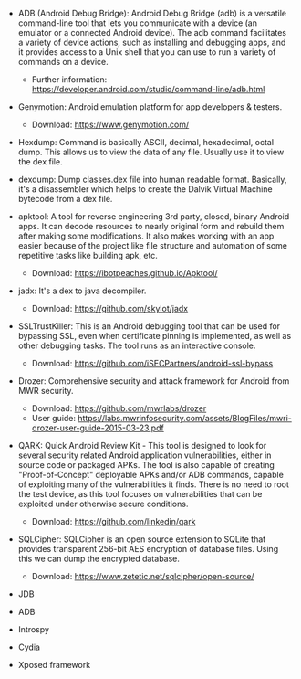 - ADB (Android Debug Bridge): Android Debug Bridge (adb) is a versatile command-line tool that lets you communicate with a device (an emulator or a connected Android device). The adb command facilitates a variety of device actions, such as installing and debugging apps, and it provides access to a Unix shell that you can use to run a variety of commands on a device. 
  - Further information: https://developer.android.com/studio/command-line/adb.html
 
- Genymotion: Android emulation platform for app developers & testers.
  - Download: https://www.genymotion.com/
  
- Hexdump: Command is basically ASCII, decimal, hexadecimal, octal dump. This allows us to view the data of any file. Usually use it to view the dex file. 

- dexdump: Dump classes.dex file into human readable format. Basically, it's a disassembler which helps to create the Dalvik Virtual Machine bytecode from a dex file.

- apktool: A tool for reverse engineering 3rd party, closed, binary Android apps. It can decode resources to nearly original form and rebuild them after making some modifications. It also makes working with an app easier because of the project like file structure and automation of some repetitive tasks like building apk, etc.
  - Download: https://ibotpeaches.github.io/Apktool/
  
- jadx: It's a dex to java decompiler.
  - Download: https://github.com/skylot/jadx
  
- SSLTrustKiller: This is an Android debugging tool that can be used for bypassing SSL, even when certificate pinning is implemented, as well as other debugging tasks. The tool runs as an interactive console.
  - Download: https://github.com/iSECPartners/android-ssl-bypass

- Drozer: Comprehensive security and attack framework for Android from MWR security.
  - Download: https://github.com/mwrlabs/drozer
  - User guide: https://labs.mwrinfosecurity.com/assets/BlogFiles/mwri-drozer-user-guide-2015-03-23.pdf
  
- QARK: Quick Android Review Kit - This tool is designed to look for several security related Android application vulnerabilities, either in source code or packaged APKs. The tool is also capable of creating "Proof-of-Concept" deployable APKs and/or ADB commands, capable of exploiting many of the vulnerabilities it finds. There is no need to root the test device, as this tool focuses on vulnerabilities that can be exploited under otherwise secure conditions.
  - Download: https://github.com/linkedin/qark
  
- SQLCipher: SQLCipher is an open source extension to SQLite that provides transparent 256-bit AES encryption of database files. Using this we can dump the encrypted database. 
  - Download: https://www.zetetic.net/sqlcipher/open-source/
  
 - JDB
 
 - ADB
 
 - Introspy
 
 - Cydia
 
 - Xposed framework
